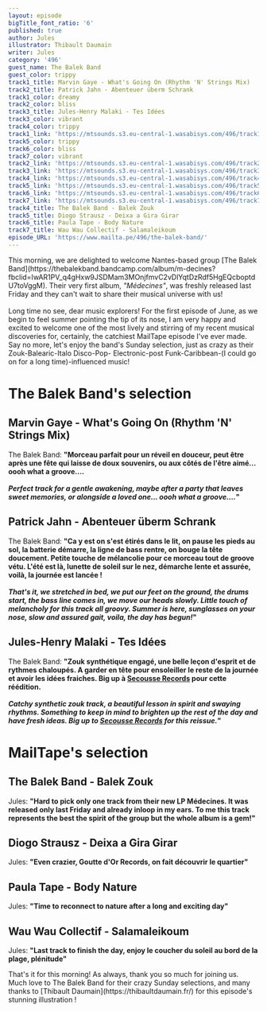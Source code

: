 ```yaml
---
layout: episode
bigTitle_font_ratio: '6'
published: true
author: Jules
illustrator: Thibault Daumain
writer: Jules
category: '496'
guest_name: The Balek Band
guest_color: trippy
track1_title: Marvin Gaye - What's Going On (Rhythm 'N' Strings Mix)
track2_title: Patrick Jahn - Abenteuer überm Schrank
track1_color: dreamy
track2_color: bliss
track3_title: Jules-Henry Malaki - Tes Idées
track3_color: vibrant
track4_color: trippy
track1_link: 'https://mtsounds.s3.eu-central-1.wasabisys.com/496/track1.mp3'
track5_color: trippy
track6_color: bliss
track7_color: vibrant
track2_link: 'https://mtsounds.s3.eu-central-1.wasabisys.com/496/track2.mp3'
track3_link: 'https://mtsounds.s3.eu-central-1.wasabisys.com/496/track3.mp3'
track4_link: 'https://mtsounds.s3.eu-central-1.wasabisys.com/496/track4.mp3'
track5_link: 'https://mtsounds.s3.eu-central-1.wasabisys.com/496/track5.mp3'
track6_link: 'https://mtsounds.s3.eu-central-1.wasabisys.com/496/track6.mp3'
track7_link: 'https://mtsounds.s3.eu-central-1.wasabisys.com/496/track7.mp3'
track4_title: The Balek Band - Balek Zouk
track5_title: Diogo Strausz - Deixa a Gira Girar
track6_title: Paula Tape - Body Nature
track7_title: Wau Wau Collectif - Salamaleikoum
episode_URL: 'https://www.mailta.pe/496/the-balek-band/'
---
```

<p id="introduction"> This morning, we are delighted to welcome Nantes-based group [The Balek Band](https://thebalekband.bandcamp.com/album/m-decines?fbclid=IwAR1PV_q4gHxw9JSDMam3MOnjfmvC2vDlYqtDzRdf5HgEQcboptdU7toVggM). Their very first album, <i>"Médecines"</i>, was freshly released last Friday and they can't wait to share their musical universe with us!
<br><br>
Long time no see, dear music explorers! For the first episode of June, as we begin to feel summer pointing the tip of its nose, I am very happy and excited to welcome one of the most lively and stirring of my recent musical discoveries for, certainly, the catchiest MailTape episode I've ever made.
<br>
Say no more, let's enjoy the band's Sunday selection, just as crazy as their Zouk-Balearic-Italo Disco-Pop- Electronic-post Funk-Caribbean-(I could go on for a long time)-influenced music!
</p>


# The Balek Band's selection

## Marvin Gaye - What's Going On (Rhythm 'N' Strings Mix)
The Balek Band: **"**Morceau parfait pour un réveil en douceur, peut être après une fête qui laisse de doux souvenirs, ou aux côtés de l'être aimé... oooh what a groove....
<br><br>
<i>Perfect track for a gentle awakening, maybe after a party that leaves sweet memories, or alongside a loved one... oooh what a groove....</i>**"**

## Patrick Jahn - Abenteuer überm Schrank
The Balek Band: **"**Ca y est on s'est étirés dans le lit, on pause les pieds au sol, la batterie démarre, la ligne de bass rentre, on bouge la tête doucement. Petite touche de mélancolie pour ce morceau tout de groove vétu. L'été est là, lunette de soleil sur le nez, démarche lente et assurée, voilà, la journée est lancée !
<br><br>
<i>That's it, we stretched in bed, we put our feet on the ground, the drums start, the bass line comes in, we move our heads slowly. Little touch of melancholy for this track all groovy. Summer is here, sunglasses on your nose, slow and assured gait, voila, the day has begun!</i>**"**

## Jules-Henry Malaki - Tes Idées
The Balek Band: **"**Zouk synthétique engagé, une belle leçon d'esprit et de rythmes chaloupés. A garder en tête pour ensoleiller le reste de la journée et avoir les idées fraiches. Big up à [Secousse Records](https://bandcamp.com/secousse) pour cette réédition.
<br><br>
<i>Catchy synthetic zouk track, a beautiful lesson in spirit and swaying rhythms. Something to keep in mind to brighten up the rest of the day and have fresh ideas. Big up to [Secousse Records](https://bandcamp.com/secousse) for this reissue.</i>**"**


# MailTape's selection

## The Balek Band - Balek Zouk
Jules: **"**Hard to pick only one track from their new LP Médecines. It was released only last Friday and already inloop in my ears. To me this track represents the best the spirit of the group but the whole album is a gem!**"**

## Diogo Strausz - Deixa a Gira Girar
Jules: **"**Even crazier, Goutte d'Or Records, on fait découvrir le quartier**"**

## Paula Tape - Body Nature
Jules: **"**Time to reconnect to nature after a long and exciting day**"**

## Wau Wau Collectif - Salamaleikoum
Jules: **"**Last track to finish the day, enjoy le coucher du soleil au bord de la plage, plénitude**"**


<p id="outroduction">That's it for this morning! As always, thank you so much for joining us. Much love to The Balek Band for their crazy Sunday selections, and many thanks to [Thibault Daumain](https://thibaultdaumain.fr/) for this episode's stunning illustration !</p>
